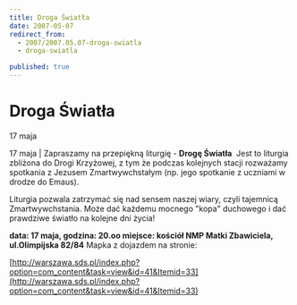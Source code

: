 ```yaml
---
title: Droga Światła
date: 2007-05-07
redirect_from: 
  - 2007/2007.05.07-droga-swiatla
  - droga-swiatla

published: true
---
```




# Droga Światła

<time>17 maja</time>

17 maja | 
Zapraszamy na przepiękną liturgię - **Drogę Światła**&nbsp; Jest to liturgia zbliżona do Drogi&nbsp;Krzyżowej, z tym że podczas kolejnych stacji rozważamy spotkania z Jezusem Zmartwywchstałym (np. jego spotkanie z uczniami w drodze do Emaus).

Liturgia pozwala zatrzymać się nad sensem naszej wiary, czyli tajemnicą Zmartwywchstania. Może dać każdemu mocnego "kopa" duchowego i dać prawdziwe światło na kolejne dni życia!

**data: 17 maja, godzina: 20.oo
miejsce: kościół NMP Matki Zbawiciela, ul.Olimpijska 82/84**
Mapka z dojazdem na stronie:

[http://warszawa.sds.pl/index.php?option=com_content&task=view&id=41&Itemid=33](http://warszawa.sds.pl/index.php?option=com_content&task=view&id=41&Itemid=33)


<!--CONTENT FROM OLD SERVER (jos before 2013): 17 maja | 
Zapraszamy na przepiękną liturgię - **Drogę Światła**&nbsp; Jest to liturgia zbliżona do Drogi&nbsp;Krzyżowej, z tym że podczas kolejnych stacji rozważamy spotkania z Jezusem Zmartwywchstałym (np. jego spotkanie z uczniami w drodze do Emaus).

Liturgia pozwala zatrzymać się nad sensem naszej wiary, czyli tajemnicą Zmartwywchstania. Może dać każdemu mocnego "kopa" duchowego i dać prawdziwe światło na kolejne dni życia!



**data: 17 maja, godzina: 20.oo
miejsce: kościół NMP Matki Zbawiciela, ul.Olimpijska 82/84**


Mapka z dojazdem na stronie:



[http://warszawa.sds.pl/index.php?option=com_content&task=view&id=41&Itemid=33](http://warszawa.sds.pl/index.php?option=com_content&task=view&id=41&Itemid=33)

-->

<!--{{json:{"created_date":"2007-05-07 10:07:40","publish_down":"0000-00-00 00:00:00","id":"493"}}}-->
